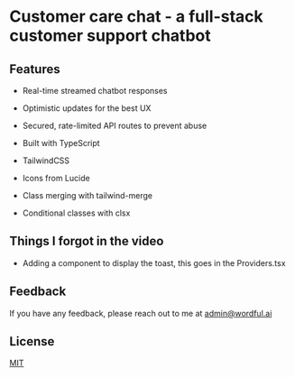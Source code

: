 # Customer care chat - a full-stack customer support chatbot

## Features

- Real-time streamed chatbot responses
- Optimistic updates for the best UX
- Secured, rate-limited API routes to prevent abuse

- Built with TypeScript
- TailwindCSS
- Icons from Lucide

- Class merging with tailwind-merge
- Conditional classes with clsx

## Things I forgot in the video

- Adding a <Toaster /> component to display the toast, this goes in the Providers.tsx

## Feedback

If you have any feedback, please reach out to me at admin@wordful.ai

## License

[MIT](https://choosealicense.com/licenses/mit/)
